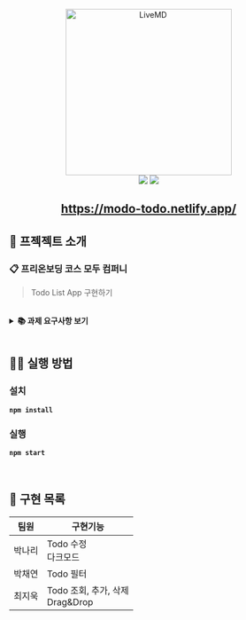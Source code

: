 <p align='middle'>
  <a href='https://modo-todo.netlify.app/'>
    <img src='https://user-images.githubusercontent.com/40657327/130927501-d190f743-d070-4c97-a617-b66397035fa1.png' width="300px;" alt="LiveMD" />
  </a>
  <br/>
<img src="https://img.shields.io/github/languages/top/chyeon97/solarconnect-todo-list?color=lightblue&logo=Typescript"> </img>
<img src="https://img.shields.io/github/repo-size/chyeon97/solarconnect-todo-list?color=%25&logo=Github"></img>
<h2 align='middle'><a href='https://modo-todo.netlify.app/'>https://modo-todo.netlify.app/</a></h2>
</p>


## 📌 프젝젝트 소개

### 📋 프리온보딩 코스 모두 컴퍼니

> Todo List App 구현하기

<br/>

<details>
    <summary><STRONG>
    📚 과제 요구사항 보기
    <STRONG></summary>
 <br/>

`1. UI 구성`

- Task 데이터 타입에 필수적으로 들어가야할 필드: id, 할일의 제목, 할일 완료 여부 예시 (변수 명은 자유)
-  [필수] 적절한 Header를 만든다.
- [필수] 투두리스트에 적합한 기능을 구현하기 위해 **데이터를 조작**할 수 있다.
- [필수] 스크롤시 Header가 사라지지 않고 화면 상단에 고정되도록 한다.
- [필수] 필수적으로 추가해야할 기능: Task 목록 조회, 새로운 Task 추가, Task 삭제
- [필수] 투두리스트에 적절한 애니메이션을 추가할 수 있다.
- [필수] Drag and Drop으로 Task의 순서를 변경한다.
- 데이터를 변경하지 않고 화면 내에서 Task의 순서만 변경되면 됨
- [선택] 필수 구현 항목에 덧붙여 필요한 **데이터 속성을 추가하여 정의**할 수 있다
- [선택] 최소 요구사항에 덧붙여 구현하고 싶은 기능이 있으면 추가적으로 구현.
- [선택] 최소 요구사항에 덧붙여 추가하고 싶은 UI/UX 및 애니매이션을 추가적으로 구현.

`2. 기능 추가`

- [필수] 투두리스트에 적합한 기능을 구현하기 위해 데이터를 조작할 수 있다.
- [필수] 필수 기능: Task 목록 조회, 새로운 Task 추가, Task 삭제
- [필수] 최소 두가지 이상의 조건으로 Task를 필터링 (ex. 상태, 생성일, 생성자, 중요도)
- [필수] Task의 상태 변경 (ex. 진행중 → 완료)
- [선택] 최소 요구사항에 덧붙여 필요한 데이터 속성을 추가하여 정의할 수 있다
- [선택] 최소 요구사항에 덧붙여 구현하고 싶은 기능이 있으면 추가적으로 구현.
- [선택] 최소 요구사항에 덧붙여 추가하고 싶은 투두리스트에 적절한 UI/UX를 추가할 수 있다.

</details>

<br/>

## 👨‍💻 실행 방법

### 설치

`npm install`

### 실행

`npm start`
      
<br/>
     
## 📑 구현 목록

|팀원|구현기능|
|------|---|
|박나리|Todo 수정 <br/> 다크모드|
|박채연|Todo 필터|
|최지욱|Todo 조회, 추가, 삭제 <br/> Drag&Drop|
      
      








